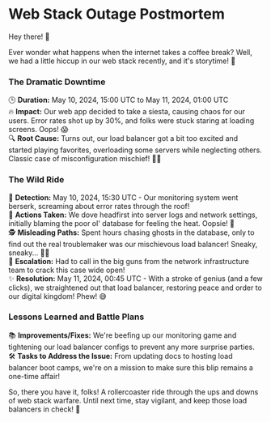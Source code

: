 # Web Stack Outage Postmortem

Hey there! 👋

Ever wonder what happens when the internet takes a coffee break? Well, we had a little hiccup in our web stack recently, and it's storytime! 📖

### The Dramatic Downtime

🕒 **Duration:** May 10, 2024, 15:00 UTC to May 11, 2024, 01:00 UTC  
🔥 **Impact:** Our web app decided to take a siesta, causing chaos for our users. Error rates shot up by 30%, and folks were stuck staring at loading screens. Oops! 😱  
🔍 **Root Cause:** Turns out, our load balancer got a bit too excited and started playing favorites, overloading some servers while neglecting others. Classic case of misconfiguration mischief! 🤦‍♂️

### The Wild Ride

🚨 **Detection:** May 10, 2024, 15:30 UTC - Our monitoring system went berserk, screaming about error rates through the roof!  
🔧 **Actions Taken:** We dove headfirst into server logs and network settings, initially blaming the poor ol' database for feeling the heat. Oopsie! 😬  
🕵️ **Misleading Paths:** Spent hours chasing ghosts in the database, only to find out the real troublemaker was our mischievous load balancer! Sneaky, sneaky... 🕵️‍♀️  
🚨 **Escalation:** Had to call in the big guns from the network infrastructure team to crack this case wide open!  
✨ **Resolution:** May 11, 2024, 00:45 UTC - With a stroke of genius (and a few clicks), we straightened out that load balancer, restoring peace and order to our digital kingdom! Phew! 😅

### Lessons Learned and Battle Plans

📚 **Improvements/Fixes:** We're beefing up our monitoring game and tightening our load balancer configs to prevent any more surprise parties.  
🛠️ **Tasks to Address the Issue:** From updating docs to hosting load balancer boot camps, we're on a mission to make sure this blip remains a one-time affair!

So, there you have it, folks! A rollercoaster ride through the ups and downs of web stack warfare. Until next time, stay vigilant, and keep those load balancers in check! 🚀
